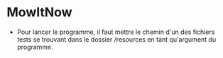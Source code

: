 # MowItNow

- Pour lancer le programme, il faut mettre le chemin d'un des fichiers tests se trouvant dans le dossier /resources en tant qu'argument du programme.
